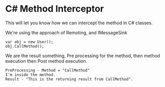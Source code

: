 # C# Method Interceptor

This will let you know how we can intercept the method in C# classes. 

We're using the approach of Remoting, and IMessageSink


```
var obj = new User();
obj.CallMethod();
```

We are the result something, Pre processing for the method, then method execution then Post method execution.  


```
PreProcessing - Method = "CallMethod"
I'm inside the method.
Result - "This is the returning result from CallMethod".
```

